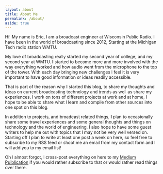 ```yaml
---
layout: about
title: About Me
permalink: /about/
aside: true
---
```


Hi! My name is Eric, I am a broadcast engineer at Wisconsin Public Radio. I have been in the world of broadcasting since 2012,
Starting at the Michigan Tech radio station WMTU.

My love of broadcasting really started my second year of college, and my second year at WMTU. I started to become more and more
involved with the way everything worked and how audio went from the microphone to the top of the tower. With each day bringing new challenges
I feel it is very important to have good information or ideas readily accessible.

That is part of the reason why I started this blog, to share my thoughts and ideas on current broadcasting technology and trends as well as share
my experiences. I work on tons of different projects at work and at home, I hope to be able to share what I learn and compile from other sources
into one spot on this blog.

In addition to projects, and broadcast related things, I plan to occasionally share some travel experiences and some general thoughts and things on
technology and the world of engineering. I also hope to have some guest writers to help me out with topics that I may not be very well versed on. Starting off I plan to write at least one post a week on here, so feel free to subscribe to my RSS feed or shoot me an email from my contact form and I will add you to my email list!

Oh I almost forgot, I cross-post everything on here to my [Medium Puiblication]() if you would rather subscribe to that or would rather read things over there.
